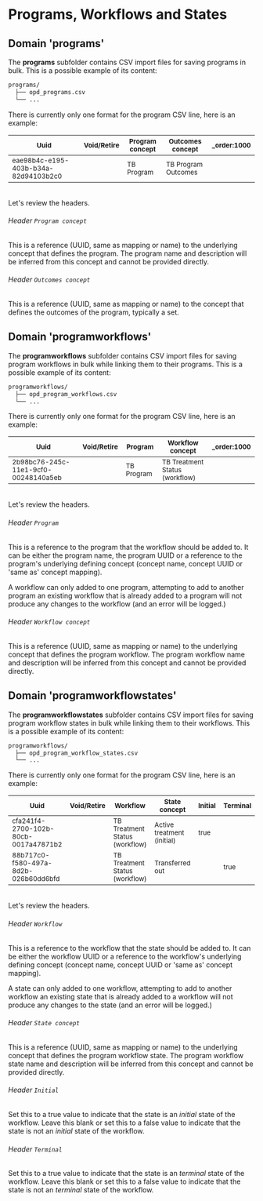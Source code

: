 # Programs, Workflows and States
## Domain 'programs'
The **programs** subfolder contains CSV import files for saving programs in bulk. This is a possible example of its content:
```bash
programs/
  ├── opd_programs.csv
  └── ...
```
There is currently only one format for the program CSV line, here is an example:

| <sub>Uuid</sub> | <sub>Void/Retire</sub> | <sub>Program concept</sub> | <sub>Outcomes concept</sub> | <sub>_order:1000</sub> |
| - | - | - | - | - |
| <sub>eae98b4c-e195-403b-b34a-82d94103b2c0</sub> | | <sub>TB Program</sub> | <sub>TB Program Outcomes</sub> | |


<br/>Let's review the headers.

###### Header `Program concept`
This is a reference (UUID, same as mapping or name) to the underlying concept that defines the program. The program name and description will be inferred from this concept and cannot be provided directly.

###### Header `Outcomes concept`
This is a reference (UUID, same as mapping or name) to the concept that defines the outcomes of the program, typically a set.

## Domain 'programworkflows'
The **programworkflows** subfolder contains CSV import files for saving program workflows in bulk while linking them to their programs. This is a possible example of its content:
```bash
programworkflows/
  ├── opd_program_workflows.csv
  └── ...
```
There is currently only one format for the program CSV line, here is an example:

| <sub>Uuid</sub> | <sub>Void/Retire</sub> | <sub>Program</sub> | <sub>Workflow concept</sub> | <sub>_order:1000</sub> |
| - | - | - | - | - |
| <sub>2b98bc76-245c-11e1-9cf0-00248140a5eb</sub> | | <sub>TB Program</sub> | <sub>TB Treatment Status (workflow)</sub> | |


<br/>Let's review the headers.

###### Header `Program`
This is a reference to the program that the workflow should be added to. It can be either the program name, the program UUID or a reference to the program's underlying defining concept (concept name, concept UUID or 'same as' concept mapping).

A workflow can only added to one program, attempting to add to another program an existing workflow that is already added to a program will not produce any changes to the workflow (and an error will be logged.)

###### Header `Workflow concept`
This is a reference (UUID, same as mapping or name) to the underlying concept that defines the program workflow. The program workflow name and description will be inferred from this concept and cannot be provided directly.

## Domain 'programworkflowstates'
The **programworkflowstates** subfolder contains CSV import files for saving program workflow states in bulk while linking them to their workflows. This is a possible example of its content:
```bash
programworkflows/
  ├── opd_program_workflow_states.csv
  └── ...
```
There is currently only one format for the program CSV line, here is an example:

| <sub>Uuid</sub> | <sub>Void/Retire</sub> | <sub>Workflow</sub> | <sub>State concept</sub>  | <sub>Initial</sub>  | <sub>Terminal</sub> | <sub>_order:1000</sub> |
| - | - | - | - | - | - | - |
| <sub>cfa241f4-2700-102b-80cb-0017a47871b2</sub> | | <sub>TB Treatment Status (workflow)</sub> | <sub>Active treatment (initial)</sub> | <sub>true</sub> | | |
| <sub>88b717c0-f580-497a-8d2b-026b60dd6bfd</sub> | | <sub>TB Treatment Status (workflow)</sub> | <sub>Transferred out</sub> | | <sub>true</sub> | |


<br/>Let's review the headers.

###### Header `Workflow`
This is a reference to the workflow that the state should be added to. It can be either the workflow UUID or a reference to the workflow's underlying defining concept (concept name, concept UUID or 'same as' concept mapping).

A state can only added to one workflow, attempting to add to another workflow an existing state that is already added to a workflow will not produce any changes to the state (and an error will be logged.)

###### Header `State concept`
This is a reference (UUID, same as mapping or name) to the underlying concept that defines the program workflow state. The program workflow state name and description will be inferred from this concept and cannot be provided directly.

###### Header `Initial`
Set this to a true value to indicate that the state is an _initial_ state of the workflow.
Leave this blank or set this to a false value to indicate that the state is not an _initial_ state of the workflow.

###### Header `Terminal`
Set this to a true value to indicate that the state is an _terminal_ state of the workflow.
Leave this blank or set this to a false value to indicate that the state is not an _terminal_ state of the workflow.